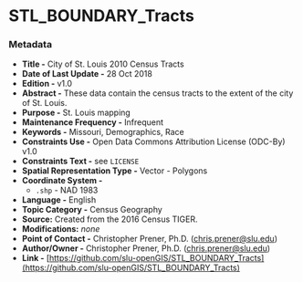 # STL_BOUNDARY_Tracts

### Metadata
  * **Title -** City of St. Louis 2010 Census Tracts
  * **Date of Last Update -** 28 Oct 2018
  * **Edition -** v1.0
  * **Abstract -** These data contain the census tracts to the extent of the city of St. Louis.
  * **Purpose -** St. Louis mapping
  * **Maintenance Frequency -** Infrequent
  * **Keywords -** Missouri, Demographics, Race
  * **Constraints Use -** Open Data Commons Attribution License (ODC-By) v1.0
  * **Constraints Text -** see `LICENSE`
  * **Spatial Representation Type -** Vector - Polygons
  * **Coordinate System -**
    * `.shp` - NAD 1983
  * **Language -** English
  * **Topic Category -** Census Geography
  * **Source:** Created from the 2016 Census TIGER.
  * **Modifications:** *none*
  * **Point of Contact -** Christopher Prener, Ph.D. ([chris.prener@slu.edu](mailto:chris.prener@slu.edu))
  * **Author/Owner -** Christopher Prener, Ph.D. ([chris.prener@slu.edu](mailto:chris.prener@slu.edu))
  * **Link -** [https://github.com/slu-openGIS/STL_BOUNDARY_Tracts](https://github.com/slu-openGIS/STL_BOUNDARY_Tracts)
